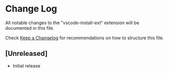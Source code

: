 # Change Log

All notable changes to the "vscode-install-ext" extension will be documented in this file.

Check [Keep a Changelog](http://keepachangelog.com/) for recommendations on how to structure this file.

## [Unreleased]

- Initial release